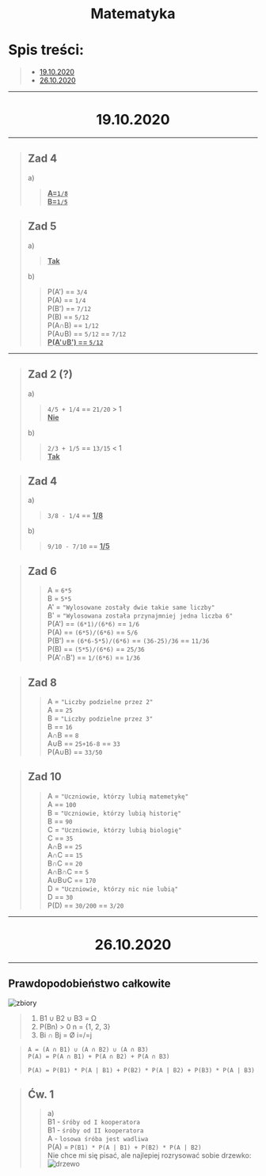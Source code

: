 # <center>Matematyka</center>
<!---
![equation](url)   <--- do wstawiania równań*
Link do równań > http://www.sciweavers.org/free-online-latex-equation-editor
-->

# Spis treści:
> * [19.10.2020](#<center>19.10.2020)
> * [26.10.2020](#<center>26.10.2020)

---

# <center>19.10.2020

---

> ## Zad 4  
>a)  
>><u>**A=`1/8`**</u>  
>><u>**B=`1/5`**</u>

> ## Zad 5  
>a)  
>> <u>**Tak**</u>  
>
>b)  
>> P(A') == `3/4`  
>> P(A) == `1/4`  
>> P(B') == `7/12`  
>> P(B) == `5/12`  
>> P(A∩B) == `1/12`  
>> P(A∪B) == `5/12` == `7/12`  
>> <u>**P(A'∪B') == `5/12`**</u>

---

> ## Zad 2 (?)
> a)
>> `4/5 + 1/4` == `21/20` > 1  
>> <u>**Nie**</u>
>
> b)
>> `2/3 + 1/5` == `13/15` < 1  
>> <u>**Tak**</u>

> ## Zad 4
> a)
>> `3/8 - 1/4` == <u>**1/8**</u>
>
> b)
>> `9/10 - 7/10` == <u>**1/5**</u>

> ## Zad 6
>> A = `6*5`  
>> B = `5*5`  
>> A' = `"Wylosowane zostały dwie takie same liczby"`  
>> B' = `"Wylosowana została przynajmniej jedna liczba 6"`  
>> P(A') == `(6*1)/(6*6)` == `1/6`  
>> P(A) == `(6*5)/(6*6)` == `5/6`  
>> P(B') == `(6*6-5*5)/(6*6)` == `(36-25)/36` == `11/36`  
>> P(B) == `(5*5)/(6*6)` == `25/36`  
>> P(A'∩B') == `1/(6*6)` == `1/36`

> ## Zad 8
>> A = `"Liczby podzielne przez 2"`  
>> A == `25`  
>> B = `"Liczby podzielne przez 3"`  
>> B == `16`  
>> A∩B == `8`  
>> A∪B == `25+16-8` == `33`  
>> P(A∪B) == `33/50`

> ## Zad 10
>> A = `"Uczniowie, którzy lubią matemetykę"`  
>> A == `100`  
>> B = `"Uczniowie, którzy lubią historię"`  
>> B == `90`  
>> C = `"Uczniowie, którzy lubią biologię"`  
>> C == `35`  
>> A∩B == `25`  
>> A∩C == `15`  
>> B∩C == `20`  
>> A∩B∩C == `5`  
>> A∪B∪C == `170`  
>> D = `"Uczniowie, którzy nic nie lubią"`  
>> D == `30`  
>> P(D) == `30/200` == `3/20`

---

# <center>26.10.2020

---

## Prawdopodobieństwo całkowite

![zbiory](https://cdn.discordapp.com/attachments/770214629208621067/770214647390273546/unknown.png)

> 1) B1 ∪ B2 ∪ B3 = Ω
> 2) P(Bn) > 0   n = {1, 2, 3}
> 3) Bi ∩ Bj = Ø   i=/=j

> `A = (A ∩ B1) ∪ (A ∩ B2) ∪ (A ∩ B3)`  
> `P(A) = P(A ∩ B1) + P(A ∩ B2) + P(A ∩ B3)`  
> 
> `P(A) = P(B1) * P(A | B1) + P(B2) * P(A | B2) + P(B3) * P(A | B3)`  

> ## Ćw. 1
>> a)  
>> B1 - `śróby od I kooperatora`  
>> B1 - `śróby od II kooperatora`  
>> A - `losowa śróba jest wadliwa`  
>> P(A) = `P(B1) * P(A | B1) + P(B2) * P(A | B2)`  
>> Nie chce mi się pisać, ale najlepiej rozrysować sobie drzewko:  
>> ![drzewo](https://cdn.discordapp.com/attachments/706806799348531200/770220225433829406/unknown.png)